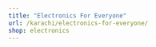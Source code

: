 ```yaml
---
title: "Electronics For Everyone"
url: /karachi/electronics-for-everyone/
shop: electronics
---
```

